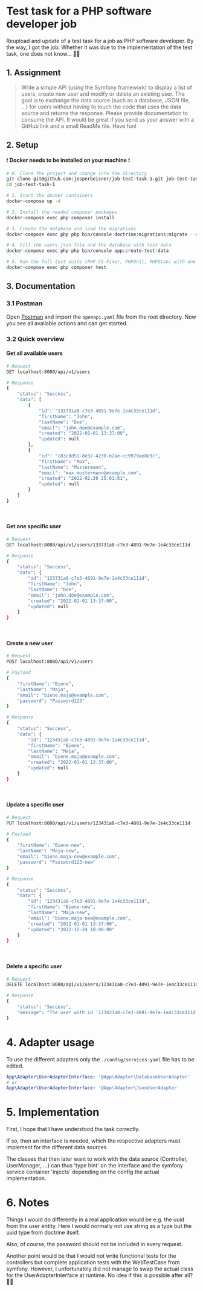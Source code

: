 # Test task for a PHP software developer job

Reupload and update of a test task for a job as PHP software developer. By the way, I got the job. Whether it was due to the implementation of the test task, one does not know... 🤷‍♂

## 1. Assignment

> Write a simple API (using the Symfony framework) to display a list of users, create new user and modify or delete an existing user. The goal is to exchange the data source (such as a database, JSON file, ...) for users without having to touch the code that uses the data source and returns the response. Please provide documentation to consume the API. It would be great if you send us your answer with a GitHub link and a small ReadMe file. Have fun!

## 2. Setup

❗ **Docker needs to be installed on your machine** ❗

```bash
# 0. Clone the project and change into the directory
git clone git@github.com:jesperbeisner/job-test-task-1.git job-test-task-1
cd job-test-task-1

# 1. Start the docker containers
docker-compose up -d

# 2. Install the needed composer packages
docker-compose exec php composer install

# 3. Create the database and load the migrations
docker-compose exec php php bin/console doctrine:migrations:migrate --no-interaction

# 4. Fill the users.json file and the database with test data
docker-compose exec php php bin/console app:create-test-data

# 5. Run the full test suite (PHP-CS-Fixer, PHPUnit, PHPStan) with one command
docker-compose exec php composer test
```

## 3. Documentation

### 3.1 Postman

Open [Postman](https://www.postman.com) and import the `openapi.yaml` file from the root directory. Now you see all available actions and can get started.

### 3.2 Quick overview

#### Get all available users

```bash
# Request
GET localhost:8080/api/v1/users

# Response
{
    "status": "Success",
    "data": [
        {
            "id": "133731a8-c7e3-4891-9e7e-1e4c33ce111d",
            "firstName": "John",
            "lastName": "Doe",
            "email": "john.doe@example.com",
            "created": "2022-01-01 13:37:00",
            "updated": null
        },
        {
            "id": "c83c8d51-8e32-4230-b2ae-cc9979ae8e9c",
            "firstName": "Max",
            "lastName": "Mustermann",
            "email": "max.mustermann@example.com",
            "created": "2022-02.30 25:61:61",
            "updated": null
        }
    ]
}
```

<br>

#### Get one specific user

```bash
# Request
GET localhost:8080/api/v1/users/133731a8-c7e3-4891-9e7e-1e4c33ce111d

# Response
{
    "status": "Success",
    "data": {
        "id": "133731a8-c7e3-4891-9e7e-1e4c33ce111d",
        "firstName": "John",
        "lastName": "Doe",
        "email": "john.doe@example.com",
        "created": "2022-01-01 13:37:00",
        "updated": null
    }
}
```

<br>

#### Create a new user

```bash
# Request
POST localhost:8080/api/v1/users

# Payload
{
    "firstName": "Biene",
    "lastName": "Maja",
    "email": "biene.maja@example.com",
    "password": "Password123"
}

# Response
{
    "status": "Success",
    "data": {
        "id": "123431a8-c7e3-4891-9e7e-1e4c33ce111d",
        "firstName": "Biene",
        "lastName": "Maja",
        "email": "biene.maja@example.com",
        "created": "2022-01-01 13:37:00",
        "updated": null
    }
}
```

<br>

#### Update a specific user

```bash
# Request
PUT localhost:8080/api/v1/users/123431a8-c7e3-4891-9e7e-1e4c33ce111d

# Payload
{
    "firstName": "Biene-new",
    "lastName": "Maja-new",
    "email": "biene.maja-new@example.com",
    "password": "Password123-new"
}

# Response
{
    "status": "Success",
    "data": {
        "id": "123431a8-c7e3-4891-9e7e-1e4c33ce111d",
        "firstName": "Biene-new",
        "lastName": "Maja-new",
        "email": "biene.maja-new@example.com",
        "created": "2022-01-01 13:37:00",
        "updated": "2022-12-24 18:00:00"
    }
}
```

<br>

#### Delete a specific user

```bash
# Request
DELETE localhost:8080/api/v1/users/123431a8-c7e3-4891-9e7e-1e4c33ce111d

# Response
{
    "status": "Success",
    "message": "The user with id '123431a8-c7e3-4891-9e7e-1e4c33ce111d' was successfully deleted."
}
```

# 4. Adapter usage

To use the different adapters only the `./config/services.yaml` file has to be edited.

```yaml
App\Adapter\UserAdapterInterface: '@App\Adapter\DatabaseUserAdapter'
# or
App\Adapter\UserAdapterInterface: '@App\Adapter\JsonUserAdapter'
```

# 5. Implementation

First, I hope that I have understood the task correctly.

If so, then an interface is needed, which the respective adapters must implement for the different data sources.

The classes that then later want to work with the data source (Controller, UserManager, ...) can thus 'type hint' on the interface and the symfony service container 'injects' depending on the config the actual implementation.

# 6. Notes

Things I would do differently in a real application would be e.g. the uuid from the user entity. Here I would normally not use string as a type but the uuid type from doctrine itself.

Also, of course, the password should not be included in every request.

Another point would be that I would not write functional tests for the controllers but complete application tests with the WebTestCase from symfony. However, I unfortunately did not manage to swap the actual class for the UserAdapterInterface at runtime. No idea if this is possible after all? 🤷‍♂
